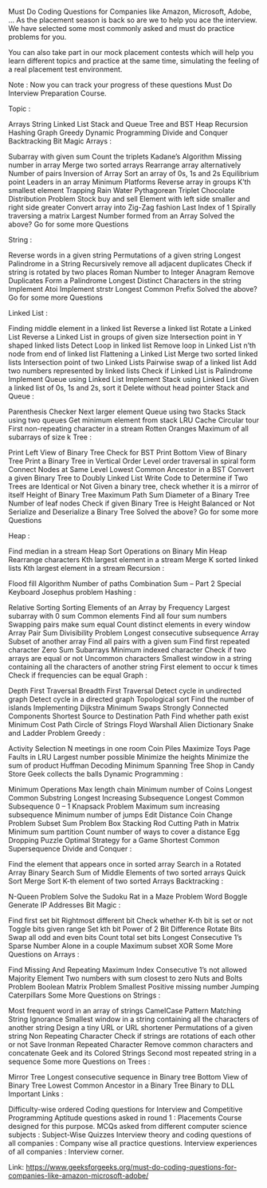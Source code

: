 Must Do Coding Questions for Companies like Amazon, Microsoft, Adobe, …
As the placement season is back so are we to help you ace the interview. We have selected some most commonly asked and must do practice problems for you.

You can also take part in our mock placement contests which will help you learn different topics and practice at the same time, simulating the feeling of a real placement test environment.

Note : Now you can track your progress of these questions Must Do Interview Preparation Course.

Topic :

Arrays
String
Linked List
Stack and Queue
Tree and BST
Heap
Recursion
Hashing
Graph
Greedy
Dynamic Programming
Divide and Conquer
Backtracking
Bit Magic
Arrays :



 

Subarray with given sum
Count the triplets
Kadane’s Algorithm
Missing number in array
Merge two sorted arrays
Rearrange array alternatively
Number of pairs
Inversion of Array
Sort an array of 0s, 1s and 2s
Equilibrium point
Leaders in an array
Minimum Platforms
Reverse array in groups
K’th smallest element
Trapping Rain Water
Pythagorean Triplet
Chocolate Distribution Problem
Stock buy and sell
Element with left side smaller and right side greater
Convert array into Zig-Zag fashion
Last Index of 1
Spirally traversing a matrix
Largest Number formed from an Array
Solved the above? Go for some more Questions

String :

Reverse words in a given string
Permutations of a given string
Longest Palindrome in a String
Recursively remove all adjacent duplicates
Check if string is rotated by two places
Roman Number to Integer
Anagram
Remove Duplicates
Form a Palindrome
Longest Distinct Characters in the string
Implement Atoi
Implement strstr
Longest Common Prefix
Solved the above? Go for some more Questions

Linked List :

Finding middle element in a linked list
Reverse a linked list
Rotate a Linked List
Reverse a Linked List in groups of given size
Intersection point in Y shaped linked lists
Detect Loop in linked list
Remove loop in Linked List
n’th node from end of linked list
Flattening a Linked List
Merge two sorted linked lists
Intersection point of two Linked Lists
Pairwise swap of a linked list
Add two numbers represented by linked lists
Check if Linked List is Palindrome
Implement Queue using Linked List
Implement Stack using Linked List
Given a linked list of 0s, 1s and 2s, sort it
Delete without head pointer
Stack and Queue :

Parenthesis Checker
Next larger element
Queue using two Stacks
Stack using two queues
Get minimum element from stack
LRU Cache
Circular tour
First non-repeating character in a stream
Rotten Oranges
Maximum of all subarrays of size k
Tree :

Print Left View of Binary Tree
Check for BST
Print Bottom View of Binary Tree
Print a Binary Tree in Vertical Order
Level order traversal in spiral form
Connect Nodes at Same Level
Lowest Common Ancestor in a BST
Convert a given Binary Tree to Doubly Linked List
Write Code to Determine if Two Trees are Identical or Not
Given a binary tree, check whether it is a mirror of itself
Height of Binary Tree
Maximum Path Sum
Diameter of a Binary Tree
Number of leaf nodes
Check if given Binary Tree is Height Balanced or Not
Serialize and Deserialize a Binary Tree
Solved the above? Go for some more Questions

Heap :

Find median in a stream
Heap Sort
Operations on Binary Min Heap
Rearrange characters
Kth largest element in a stream
Merge K sorted linked lists
Kth largest element in a stream
Recursion :



 

Flood fill Algorithm
Number of paths
Combination Sum – Part 2
Special Keyboard
Josephus problem
Hashing :

Relative Sorting
Sorting Elements of an Array by Frequency
Largest subarray with 0 sum
Common elements
Find all four sum numbers
Swapping pairs make sum equal
Count distinct elements in every window
Array Pair Sum Divisibility Problem
Longest consecutive subsequence
Array Subset of another array
Find all pairs with a given sum
Find first repeated character
Zero Sum Subarrays
Minimum indexed character
Check if two arrays are equal or not
Uncommon characters
Smallest window in a string containing all the characters of another string
First element to occur k times
Check if frequencies can be equal
Graph :

Depth First Traversal
Breadth First Traversal
Detect cycle in undirected graph
Detect cycle in a directed graph
Topological sort
Find the number of islands
Implementing Dijkstra
Minimum Swaps
Strongly Connected Components
Shortest Source to Destination Path
Find whether path exist
Minimum Cost Path
Circle of Strings
Floyd Warshall
Alien Dictionary
Snake and Ladder Problem
Greedy :

Activity Selection
N meetings in one room
Coin Piles
Maximize Toys
Page Faults in LRU
Largest number possible
Minimize the heights
Minimize the sum of product
Huffman Decoding
Minimum Spanning Tree
Shop in Candy Store
Geek collects the balls
Dynamic Programming :

Minimum Operations
Max length chain
Minimum number of Coins
Longest Common Substring
Longest Increasing Subsequence
Longest Common Subsequence
0 – 1 Knapsack Problem
Maximum sum increasing subsequence
Minimum number of jumps
Edit Distance
Coin Change Problem
Subset Sum Problem
Box Stacking
Rod Cutting
Path in Matrix
Minimum sum partition
Count number of ways to cover a distance
Egg Dropping Puzzle
Optimal Strategy for a Game
Shortest Common Supersequence
Divide and Conquer :

Find the element that appears once in sorted array
Search in a Rotated Array
Binary Search
Sum of Middle Elements of two sorted arrays
Quick Sort
Merge Sort
K-th element of two sorted Arrays
Backtracking :

N-Queen Problem
Solve the Sudoku
Rat in a Maze Problem
Word Boggle
Generate IP Addresses
Bit Magic :

Find first set bit
Rightmost different bit
Check whether K-th bit is set or not
Toggle bits given range
Set kth bit
Power of 2
Bit Difference
Rotate Bits
Swap all odd and even bits
Count total set bits
Longest Consecutive 1’s
Sparse Number
Alone in a couple
Maximum subset XOR
Some More Questions on Arrays :

Find Missing And Repeating
Maximum Index
Consecutive 1’s not allowed
Majority Element
Two numbers with sum closest to zero
Nuts and Bolts Problem
Boolean Matrix Problem
Smallest Positive missing number
Jumping Caterpillars
Some More Questions on Strings :

Most frequent word in an array of strings
CamelCase Pattern Matching
String Ignorance
Smallest window in a string containing all the characters of another string
Design a tiny URL or URL shortener
Permutations of a given string
Non Repeating Character
Check if strings are rotations of each other or not
Save Ironman
Repeated Character
Remove common characters and concatenate
Geek and its Colored Strings
Second most repeated string in a sequence
Some more Questions on Trees :

Mirror Tree
Longest consecutive sequence in Binary tree
Bottom View of Binary Tree
Lowest Common Ancestor in a Binary Tree
Binary to DLL
Important Links :

Difficulty-wise ordered Coding questions for Interview and Competitive Programming
Aptitude questions asked in round 1 : Placements Course designed for this purpose.
MCQs asked from different computer science subjects : Subject-Wise Quizzes
Interview theory and coding questions of all companies : Company wise all practice questions.
Interview experiences of all companies : Interview corner.

Link: https://www.geeksforgeeks.org/must-do-coding-questions-for-companies-like-amazon-microsoft-adobe/
